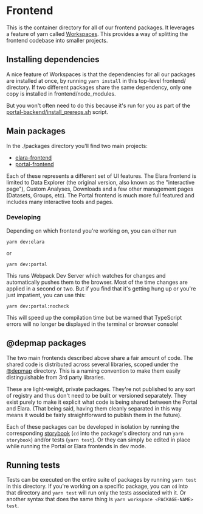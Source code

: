 # Frontend

This is the container directory for all of our frontend packages. It leverages
a feature of yarn called
[Workspaces](https://classic.yarnpkg.com/lang/en/docs/workspaces/). This
provides a way of splitting the frontend codebase into smaller projects.

## Installing dependencies

A nice feature of Workspaces is that the dependencies for all our packages are
installed at once, by running `yarn install` in this top-level frontend/
directory. If two different packages share the same dependency, only one copy
is installed in frontend/node_modules.

But you won't often need to do this because it's run for you as part of the
[portal-backend/install_prereqs.sh](https://github.com/broadinstitute/depmap-portal/blob/a2e2cc9/portal-backend/install_prereqs.sh#L39)
script.

## Main packages

In the ./packages directory you'll find two main projects:

- [elara-frontend](https://github.com/broadinstitute/depmap-portal/tree/master/frontend/packages/elara-frontend#readme)
- [portal-frontend](https://github.com/broadinstitute/depmap-portal/tree/master/frontend/packages/portal-frontend#readme)

Each of these represents a different set of UI features. The Elara frontend is
limited to Data Explorer (the original version, also known as the "interactive
page"), Custom Analyses, Downloads and a few other management pages (Datasets,
Groups, etc). The Portal frontend is much more full featured and includes many
interactive tools and pages.

### Developing

Depending on which frontend you're working on, you can either run

```
yarn dev:elara
```

or

```
yarn dev:portal
```

This runs Webpack Dev Server which watches for changes and automatically pushes
them to the browser. Most of the time changes are applied in a second or two.
But if you find that it's getting hung up or you're just impatient, you can use
this:

```
yarn dev:portal:nocheck
```

This will speed up the compilation time but be warned that TypeScript errors
will no longer be displayed in the terminal or browser console!

## @depmap packages

The two main frontends described above share a fair amount of code. The shared
code is distributed across several libraries, scoped under the
[@depmap](https://github.com/broadinstitute/depmap-portal/tree/master/frontend/packages/%40depmap)
directory. This is a naming convention to make them easily distinguishable from
3rd party libraries.

These are light-weight, private packages. They're not published to any sort of
registry and thus don't need to be built or versioned separately. They exist
purely to make it explicit what code is being shared between the Portal and
Elara. (That being said, having them cleanly separated in this way means it
would be fairly straightforward to publish them in the future).

Each of these packages can be developed in isolation by running the
corresponding [storybook](https://storybook.js.org/) (`cd` into the package's
directory and run `yarn storybook`) and/or tests (`yarn test`). Or they can
simply be edited in place while running the Portal or Elara frontends in dev
mode.

## Running tests

Tests can be executed on the entire suite of packages by running `yarn test` in
this directory. If you're working on a specific package, you can `cd` into that
directory and `yarn test` will run only the tests associated with it. Or
another syntax that does the same thing is `yarn workspace <PACKAGE-NAME> test`.
